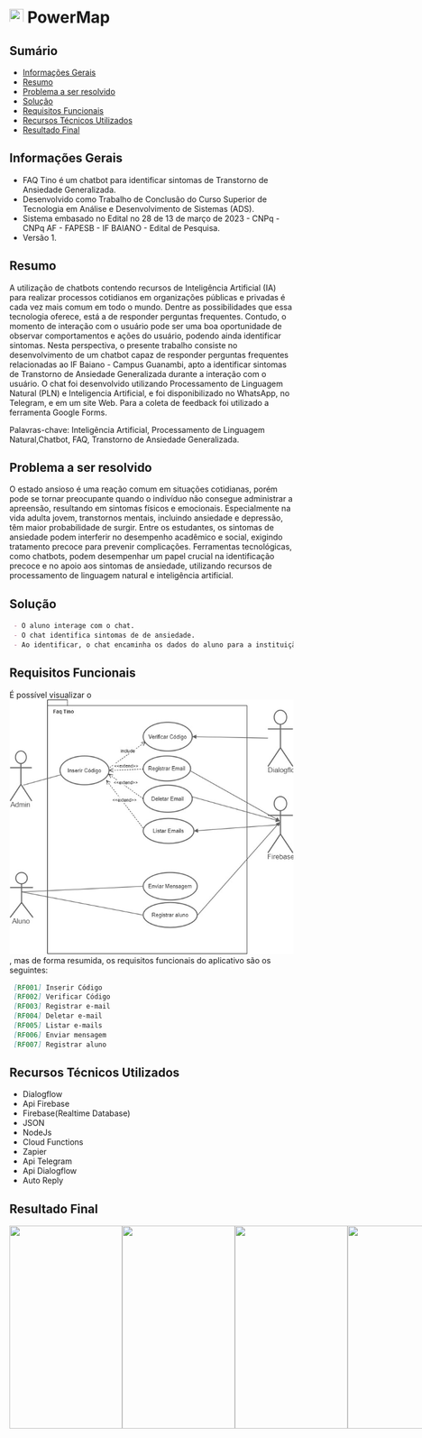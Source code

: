 # <img src="/media/logo.png" width="25px" height="25px" /> PowerMap

## Sumário

- [Informações Gerais](#info_gerais)
- [Resumo](#resumo)
- [Problema a ser resolvido](#problema-a-ser-resolvido)
- [Solução](#solucao)
- [Requisitos Funcionais](#requisitos-funcionais)
- [Recursos Técnicos Utilizados](#recursos-técnicos-utilizados)
- [Resultado Final](#resultado-final--aplicação-rodando)

## Informações Gerais
<a id="info_gerais"></a>

- FAQ Tino é um chatbot para identificar sintomas de Transtorno de Ansiedade Generalizada. 
- Desenvolvido como Trabalho de Conclusão do Curso Superior de Tecnologia em Análise e Desenvolvimento de Sistemas (ADS). 
- Sistema embasado no Edital no 28 de 13 de março de 2023 - CNPq - CNPq AF - FAPESB - IF BAIANO - Edital de Pesquisa.
- Versão 1.
  
## Resumo
<a id="resumo"></a>

A utilização de chatbots contendo recursos de Inteligência Artificial (IA) para realizar processos cotidianos em organizações públicas e privadas é cada vez mais comum em todo o mundo. Dentre as possibilidades que essa tecnologia oferece, está a de responder perguntas frequentes. Contudo, o momento de interação com o usuário pode ser uma boa oportunidade de observar comportamentos e ações do usuário, podendo ainda identificar sintomas. Nesta perspectiva, o presente trabalho consiste no desenvolvimento de um chatbot capaz de responder perguntas frequentes relacionadas ao IF Baiano - Campus 
Guanambi, apto a identificar sintomas de Transtorno de Ansiedade Generalizada durante a interação com o usuário. O chat foi desenvolvido utilizando Processamento de Linguagem Natural (PLN) e Inteligencia Artificial, e foi disponibilizado no WhatsApp, no Telegram, e em um site Web. Para a coleta de feedback foi utilizado a ferramenta Google Forms.

Palavras-chave: Inteligência Artificial, Processamento de Linguagem Natural,Chatbot, FAQ, Transtorno de Ansiedade Generalizada.

## Problema a ser resolvido
<a id="problema-a-ser-resolvido"></a>

O estado ansioso é uma reação comum em situações cotidianas, porém pode se tornar preocupante quando o indivíduo não consegue administrar a 
apreensão, resultando em sintomas físicos e emocionais. Especialmente na vida adulta jovem, transtornos mentais, incluindo ansiedade e depressão,
têm maior probabilidade de surgir. Entre os estudantes, os sintomas de ansiedade podem interferir no desempenho acadêmico e social, exigindo 
tratamento precoce para prevenir complicações. Ferramentas tecnológicas, como chatbots, podem desempenhar um papel crucial na identificação precoce 
e no apoio aos sintomas de ansiedade, utilizando recursos de processamento de linguagem natural e inteligência artificial. 

## Solução
<a id="solucao"></a>


```markdown
 - O aluno interage com o chat.
 - O chat identifica sintomas de de ansiedade.
 - Ao identificar, o chat encaminha os dados do aluno para a instituição.
```

## Requisitos Funcionais
<a id="requisitos-funcionais"></a>

É possível visualizar o ![Diagrama de Caso de Uso](Agent/Documentation/Diagrama_Caso_de_Uso_FAQ_Tino.jpg)
, mas de forma resumida, os requisitos funcionais do aplicativo são os seguintes:

```markdown
 [RF001] Inserir Código
 [RF002] Verificar Código
 [RF003] Registrar e-mail
 [RF004] Deletar e-mail
 [RF005] Listar e-mails
 [RF006] Enviar mensagem 
 [RF007] Registrar aluno
```

## Recursos Técnicos Utilizados
<a id="recursos-técnicos-utilizados"></a>

- Dialogflow
- Api Firebase
- Firebase(Realtime Database)
- JSON
- NodeJs
- Cloud Functions
- Zapier
- Api Telegram
- Api Dialogflow
- Auto Reply
 
## Resultado Final  
<a id="resultado-final--aplicação-rodando"></a>

<div style="display: flex">
  <img src="/media/.jpeg" width="200px" height="360px" />    
   <img src="/media/.jpeg" width="200px" height="360px"  />    
  <img src="/media/.jpeg"  width="200px"  height="360px"  />    
  <img src="/media/.jpeg" width="200px"   height="360px"  />    
  <img src="/media/.jpeg" width="200px"   height="360px"  />    
  <img src="/media/.jpeg" width="200px"  height="360px"  />    
  <img src="/media/.jpeg" width="200px"   height="360px"  />    
  <img src="/media/.jpeg" width="200px"   height="360px"  />    
</div>
